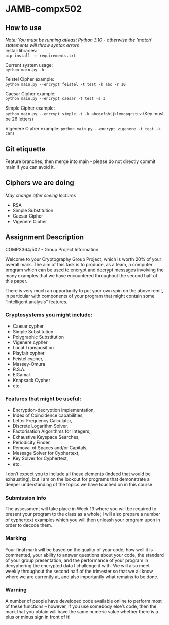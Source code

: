 # JAMB-compx502

## How to use

_Note: You must be running atleast Python 3.10 - otherwise the 'match' statements will throw syntax errors_  
Install libraries:  
`pip install -r requirements.txt`

Current system usage:  
`python main.py -h`

Feistel Cipher example:  
`python main.py --encrypt feistel -t test -k abc -r 10`

Caesar Cipher example:  
`python main.py --encrypt caesar -t test -s 3`

Simple Cipher example:  
`python main.py --encrypt simple -t -k abcdefghijklmnopqrstuv` (Key must be 26 letters)

Vigenere Cipher example:
`python main.py --encrypt vigenere -t test -k cars`

## Git etiquette

Feature branches, then merge into main - please do not directly commit main if you can avoid it.

## Ciphers we are doing

_May change after seeing lectures_

- RSA
- Simple Substitution
- Caesar Cipher
- Vigenere Cipher

## Assignment Description

COMPX364/502 - Group Project Information

Welcome to your Cryptography Group Project, which is worth 20% of your overall mark.
The aim of this task is to produce, as a team, a computer program which can be used
to encrypt and decrypt messages involving the many examples that we have encountered
throughout the second half of this paper.

There is very much an opportunity to put your own spin on the above remit, in particular
with components of your program that might contain some “intelligent analysis” features.

### Cryptosystems you might include:

- Caesar cypher
- Simple Substitution
- Polygraphic Substitution
- Vigenere cypher
- Local Transposition
- Playfair cypher
- Feistel cypher,
- Massey-Omura
- R.S.A.
- ElGamal
- Knapsack Cypher
- etc.

### Features that might be useful:

- Encryption-decryption implementation,
- Index of Coincidence capabilities,
- Letter Frequency Calculator,
- Discrete Logarithm Solver,
- Factorisation Algorithms for Integers,
- Exhaustive Keyspace Searches,
- Periodicity Finder,
- Removal of Spaces and/or Capitals,
- Message Solver for Cyphertext,
- Key Solver for Cyphertext,
- etc.

I don’t expect you to include all these elements (indeed that would be exhausting), but I
am on the lookout for programs that demonstrate a deeper understanding of the topics we
have touched on in this course.

### Submission Info

The assessment will take place in Week 13 where you will be required to present your
program to the class as a whole; I will also prepare a number of cyphertext examples
which you will then unleash your program upon in order to decode them.

### Marking

Your final mark will be based on the quality of your code, how well it is commented, your
ability to answer questions about your code, the standard of your group presentation, and
the performance of your program in decyphering the encrypted data I challenge it with.
We will also meet weekly throughout the second half of the trimester so that we all know
where we are currently at, and also importantly what remains to be done.

### Warning

A number of people have developed code available online to perform most of
these functions – however, if you use somebody else’s code, then the mark that you obtain
will have the same numeric value whether there is a plus or minus sign in front of it!
